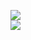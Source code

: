 [![](https://img.shields.io/badge/Made%20With-Github%20Spray-lightgrey.svg?style=for-the-badge&logo=github)](https://github.com/Annihil/github-spray#23900)  
[![](https://i.imgur.com/2DrTn0Z.gif)](https://github.com/Annihil/github-spray)